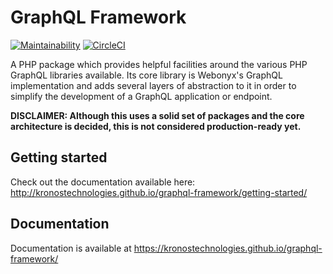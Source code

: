 # GraphQL Framework

[![Maintainability](https://api.codeclimate.com/v1/badges/198f7b869eba7c71de44/maintainability)](https://codeclimate.com/github/kronostechnologies/graphql-framework/maintainability) [![CircleCI](https://circleci.com/gh/kronostechnologies/graphql-framework/tree/master.svg?style=svg)](https://circleci.com/gh/kronostechnologies/graphql-framework/tree/master)

A PHP package which provides helpful facilities around the various PHP GraphQL libraries available. Its core library is Webonyx's GraphQL implementation and adds several layers of abstraction to it in order to simplify the development of a GraphQL application or endpoint.

**DISCLAIMER: Although this uses a solid set of packages and the core architecture is decided, this is not considered production-ready yet.**

## Getting started

Check out the documentation available here: http://kronostechnologies.github.io/graphql-framework/getting-started/

## Documentation

Documentation is available at  https://kronostechnologies.github.io/graphql-framework/
